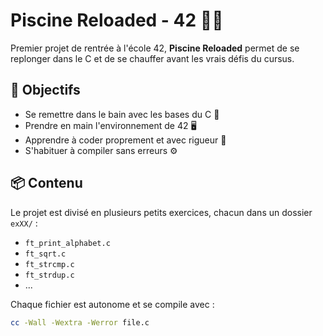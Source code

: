 # Piscine Reloaded - 42 🏊‍♂️

Premier projet de rentrée à l'école 42, **Piscine Reloaded** permet de se replonger dans le C et de se chauffer avant les vrais défis du cursus.

## 🎯 Objectifs

- Se remettre dans le bain avec les bases du C 🧠
- Prendre en main l'environnement de 42 🖥️
- Apprendre à coder proprement et avec rigueur 📐
- S'habituer à compiler sans erreurs ⚙️

## 📦 Contenu

Le projet est divisé en plusieurs petits exercices, chacun dans un dossier `exXX/` :

- `ft_print_alphabet.c`
- `ft_sqrt.c`
- `ft_strcmp.c`
- `ft_strdup.c`
- ...

Chaque fichier est autonome et se compile avec :

```bash
cc -Wall -Wextra -Werror file.c
